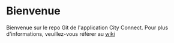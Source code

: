 # Bienvenue

Bienvenue sur le repo Git de l'application City Connect. Pour plus d'informations, veuillez-vous référer au [wiki](https://gaufre.informatique.univ-paris-diderot.fr/kaabeche/groupe-hydrogen-genie-log/wikis/home)